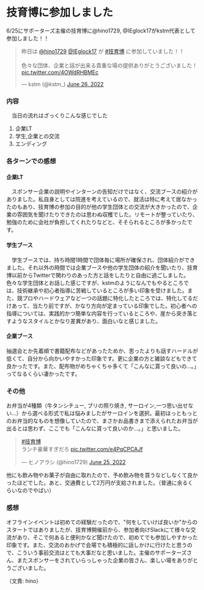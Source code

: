 # 技育博に参加しました

6/25にサポーターズ主催の技育博に@hino1729, @IEglock17がkstm代表として参加しました！！

<blockquote class="twitter-tweet"><p lang="ja" dir="ltr">昨日は <a href="https://twitter.com/hino1729?ref_src=twsrc%5Etfw">@hino1729</a> <a href="https://twitter.com/IEglock17?ref_src=twsrc%5Etfw">@IEglock17</a> が <a href="https://twitter.com/hashtag/%E6%8A%80%E8%82%B2%E5%8D%9A?src=hash&amp;ref_src=twsrc%5Etfw">#技育博</a> に参加していました！！<br><br>色々な団体、企業と話が出来る貴重な場の提供ありがとうございました！ <a href="https://t.co/4OWdRHBMEc">pic.twitter.com/4OWdRHBMEc</a></p>&mdash; kstm (@kstm_) <a href="https://twitter.com/kstm_/status/1540923527083134976?ref_src=twsrc%5Etfw">June 26, 2022</a></blockquote> <script async src="https://platform.twitter.com/widgets.js" charset="utf-8"></script> 

### 内容

　当日の流れはざっくりこんな感じでした

1. 企業LT
2. 学生,企業との交流
3. エンディング

### 各ターンでの感想

#### 企業LT

　スポンサー企業の説明やインターンの告知だけではなく、交流ブースの紹介がありました。私自身としては院進を考えているので、就活は特に考えて居なかったのもあり、技育博の参加の目的が他の学生団体との交流が大きかったので、企業の雰囲気を聞けたりできたのは思わぬ収穫でした。リモートが整っていたり、勉強のために会社が負担してくれたりなどと、そそられるところが多かったです。

#### 学生ブース

　学生ブースでは、持ち時間1時間で団体毎に場所が確保され、団体紹介ができました。それ以外の時間では企業ブースや他の学生団体の紹介を聞いたり、技育博以前からTwitterで関わりのあった方と話をしたりと自由に過ごしました。
色々な学生団体とお話した感じですが、kstmのようになんでもやるところでは、技術継承や初心者指導に苦戦しているところが多い印象を受けました。また、競プロやハードウェアなど一つの話題に特化したところでは、特化してるだけあって、当たり前ですが、かなり方向が定まっている印象でした。初心者への指導については、実践的かつ簡単な内容を行っているところや、崖から突き落とすようなスタイルとかなり差異があり、面白いなと感じました。

#### 企業ブース

抽選会とか先着順で書籍配布などがあったためか、思ったよりも話すハードルが低くて、自分から向かいやすかった印象です。更に企業の方と雑談などもできて良かったです。また、配布物がめちゃくちゃ多くて「こんなに貰って良いの...。」ってなるくらい凄かったです。

### その他

お弁当が4種類（牛タンシチュー, ブリの照り焼き, サーロイン,一つ思い出せない...）から選べる形式で私は悩みましたがサーロインを選択。最初ほっともっとのお弁当的なものを想像していたので、まさかお品書きまで添えられたお弁当が出るとは思わず、ここでも「こんなに貰って良いのか...。」と思いました。

<blockquote class="twitter-tweet"><p lang="ja" dir="ltr"><a href="https://twitter.com/hashtag/%E6%8A%80%E8%82%B2%E5%8D%9A?src=hash&amp;ref_src=twsrc%5Etfw">#技育博</a><br>ランチ豪華すぎだろ <a href="https://t.co/e4PqCPCAJf">pic.twitter.com/e4PqCPCAJf</a></p>&mdash; ヒノアラシ (@hino1729) <a href="https://twitter.com/hino1729/status/1540585763993096192?ref_src=twsrc%5Etfw">June 25, 2022</a></blockquote> <script async src="https://platform.twitter.com/widgets.js" charset="utf-8"></script> 

他にも飲み物やお菓子が自由に取れたので、予め飲み物を買うなどしなくて良かったほどでした。あと、交通費として2万円が支給されました。（普通に余るくらいなのでやばい）

### 感想

オフラインイベントは初めての経験だったので、"何をしていけば良いか"からのスタートではありましたが、技育博開催前から、参加者向けSlackにて様々な交流があり、そこで何あると便利かなど聞けたので、初めてでも参加しやすかった印象です。また、交流のおかげで会場でも積極的に話しかけに行けたと思うので、こういう事前交流はとても大事だなと思いました。主催のサポーターズさん、またスポンサーをされていらっしゃった企業の皆さん、楽しい場をありがとうございました。

（文責: hino）
